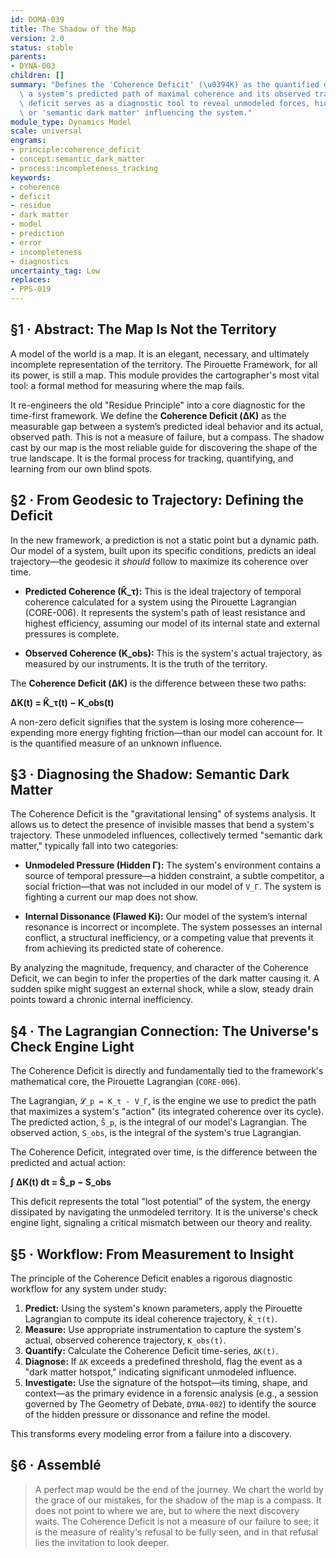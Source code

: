 ```yaml
---
id: DOMA-039
title: The Shadow of the Map
version: 2.0
status: stable
parents:
- DYNA-003
children: []
summary: "Defines the 'Coherence Deficit' (\u0394K) as the quantified difference between\
  \ a system's predicted path of maximal coherence and its observed trajectory. This\
  \ deficit serves as a diagnostic tool to reveal unmodeled forces, hidden constraints,\
  \ or 'semantic dark matter' influencing the system."
module_type: Dynamics Model
scale: universal
engrams:
- principle:coherence_deficit
- concept:semantic_dark_matter
- process:incompleteness_tracking
keywords:
- coherence
- deficit
- residue
- dark matter
- model
- prediction
- error
- incompleteness
- diagnostics
uncertainty_tag: Low
replaces:
- PPS-019
---
```

## §1 · Abstract: The Map Is Not the Territory

A model of the world is a map. It is an elegant, necessary, and ultimately incomplete representation of the territory. The Pirouette Framework, for all its power, is still a map. This module provides the cartographer's most vital tool: a formal method for measuring where the map fails.

It re-engineers the old "Residue Principle" into a core diagnostic for the time-first framework. We define the **Coherence Deficit (ΔK)** as the measurable gap between a system’s predicted ideal behavior and its actual, observed path. This is not a measure of failure, but a compass. The shadow cast by our map is the most reliable guide for discovering the shape of the true landscape. It is the formal process for tracking, quantifying, and learning from our own blind spots.

## §2 · From Geodesic to Trajectory: Defining the Deficit

In the new framework, a prediction is not a static point but a dynamic path. Our model of a system, built upon its specific conditions, predicts an ideal trajectory—the geodesic it *should* follow to maximize its coherence over time.

-   **Predicted Coherence (K̂_τ):** This is the ideal trajectory of temporal coherence calculated for a system using the Pirouette Lagrangian (CORE-006). It represents the system's path of least resistance and highest efficiency, assuming our model of its internal state and external pressures is complete.

-   **Observed Coherence (K_obs):** This is the system's actual trajectory, as measured by our instruments. It is the truth of the territory.

The **Coherence Deficit (ΔK)** is the difference between these two paths:

**ΔK(t) = K̂_τ(t) − K_obs(t)**

A non-zero deficit signifies that the system is losing more coherence—expending more energy fighting friction—than our model can account for. It is the quantified measure of an unknown influence.

## §3 · Diagnosing the Shadow: Semantic Dark Matter

The Coherence Deficit is the "gravitational lensing" of systems analysis. It allows us to detect the presence of invisible masses that bend a system's trajectory. These unmodeled influences, collectively termed "semantic dark matter," typically fall into two categories:

-   **Unmodeled Pressure (Hidden Γ):** The system's environment contains a source of temporal pressure—a hidden constraint, a subtle competitor, a social friction—that was not included in our model of `V_Γ`. The system is fighting a current our map does not show.

-   **Internal Dissonance (Flawed Ki):** Our model of the system’s internal resonance is incorrect or incomplete. The system possesses an internal conflict, a structural inefficiency, or a competing value that prevents it from achieving its predicted state of coherence.

By analyzing the magnitude, frequency, and character of the Coherence Deficit, we can begin to infer the properties of the dark matter causing it. A sudden spike might suggest an external shock, while a slow, steady drain points toward a chronic internal inefficiency.

## §4 · The Lagrangian Connection: The Universe's Check Engine Light

The Coherence Deficit is directly and fundamentally tied to the framework's mathematical core, the Pirouette Lagrangian (`CORE-006`).

The Lagrangian, `𝓛_p = K_τ - V_Γ`, is the engine we use to predict the path that maximizes a system's "action" (its integrated coherence over its cycle). The predicted action, `Ŝ_p`, is the integral of our model's Lagrangian. The observed action, `S_obs`, is the integral of the system's true Lagrangian.

The Coherence Deficit, integrated over time, is the difference between the predicted and actual action:

**∫ ΔK(t) dt = Ŝ_p − S_obs**

This deficit represents the total "lost potential" of the system, the energy dissipated by navigating the unmodeled territory. It is the universe's check engine light, signaling a critical mismatch between our theory and reality.

## §5 · Workflow: From Measurement to Insight

The principle of the Coherence Deficit enables a rigorous diagnostic workflow for any system under study:

1.  **Predict:** Using the system's known parameters, apply the Pirouette Lagrangian to compute its ideal coherence trajectory, `K̂_τ(t)`.
2.  **Measure:** Use appropriate instrumentation to capture the system's actual, observed coherence trajectory, `K_obs(t)`.
3.  **Quantify:** Calculate the Coherence Deficit time-series, `ΔK(t)`.
4.  **Diagnose:** If `ΔK` exceeds a predefined threshold, flag the event as a "dark matter hotspot," indicating significant unmodeled influence.
5.  **Investigate:** Use the signature of the hotspot—its timing, shape, and context—as the primary evidence in a forensic analysis (e.g., a session governed by The Geometry of Debate, `DYNA-002`) to identify the source of the hidden pressure or dissonance and refine the model.

This transforms every modeling error from a failure into a discovery.

## §6 · Assemblé

> A perfect map would be the end of the journey. We chart the world by the grace of our mistakes, for the shadow of the map is a compass. It does not point to where we are, but to where the next discovery waits. The Coherence Deficit is not a measure of our failure to see; it is the measure of reality's refusal to be fully seen, and in that refusal lies the invitation to look deeper.
```